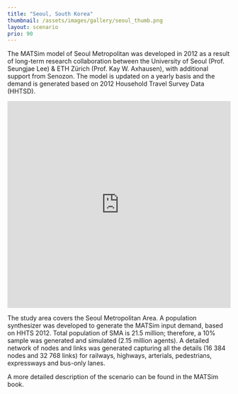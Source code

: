 ```yaml
---
title: "Seoul, South Korea"
thumbnail: /assets/images/gallery/seoul_thumb.png
layout: scenario
prio: 90
---
```

The MATSim model of Seoul Metropolitan was developed in 2012 as a result of long-term research collaboration between the University of Seoul (Prof. Seungjae Lee) & ETH Zürich (Prof. Kay W. Axhausen), with additional support from Senozon. The model is updated on a yearly basis and the demand is generated based on 2012 Household Travel Survey Data (HHTSD).

<iframe allowfullscreen="" frameborder="0" height="468" mozallowfullscreen="" src="https://player.vimeo.com/video/115472306" webkitallowfullscreen="" width="100%"></iframe>

The study area covers the Seoul Metropolitan Area. A population synthesizer was developed to generate the MATSim input demand, based on HHTS 2012. Total population of SMA is 21.5 million; therefore, a 10% sample was generated and simulated (2.15 million agents). A detailed network of nodes and links was generated capturing all the details (16 384 nodes and 32 768 links) for railways, highways, arterials, pedestrians, expressways and bus-only lanes.

A more detailed description of the scenario can be found in the MATSim book.
